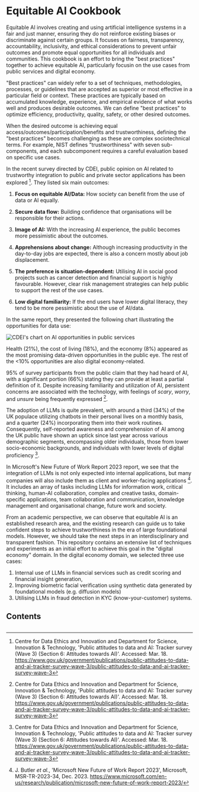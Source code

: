 # Equitable AI Cookbook

Equitable AI involves creating and using artificial intelligence systems in a fair and just manner, ensuring they do not reinforce existing biases or discriminate against certain groups. It focuses on fairness, transparency, accountability, inclusivity, and ethical considerations to prevent unfair outcomes and promote equal opportunities for all individuals and communities. This cookbook is an effort to bring the "best practices" together to achieve equitable AI, particularly focusin on the use cases from public services and digital economy.

"Best practices" can widely refer to a set of techniques, methodologies, processes, or guidelines that are accepted as superior or most effective in a particular field or context. These practices are typically based on accumulated knowledge, experience, and empirical evidence of what works well and produces desirable outcomes. We can define "best practices" to optimize efficiency, productivity, quality, safety, or other desired outcomes.

When the desired outcome is achieving equal access/outcomes/participation/benefits and trustworthiness, defining the "best practices" becomes challenging as these are complex sociotechnical terms. For example, NIST defines "trustworthiness" with seven sub-components, and each subcomponent requires a careful evaluation based on specific use cases.

In the recent survey directed by CDEI, public opinion on AI related to trustworthy integration to public and private sector applications has been explored [^1]. They listed six main outcomes:

1.  **Focus on equitable AI/Data:** How society can benefit from the use of data or AI equally.

2.  **Secure data flow:** Building confidence that organisations will be responsible for their actions.

3.  **Image of AI:** With the increasing AI experience, the public becomes more pessimistic about the outcomes.

4.  **Apprehensions about change:** Although increasing productivity in the day-to-day jobs are expected, there is also a concern mostly about job displacement.

5.  **The preference is situation-dependent:** Utilising AI in social good projects such as cancer detection and financial support is highly favourable. However, clear risk management strategies can help public to support the rest of the use cases.

6.  **Low digital familiarity:** If the end users have lower digital literacy, they tend to be more pessimistic about the use of AI/data.

In the same report, they presented the following chart illustrating the opportunities for data use:

![CDEI's chart on AI opportunities in public services](https://assets.publishing.service.gov.uk/media/656f2ea50f12ef07a53e0268/Slide2.SVG)

Health (21%), the cost of living (18%), and the economy (8%) appeared as
the most promising data-driven opportunities in the public eye. The rest
of the <10% opportunities are also digital economy-related.

95% of survey participants from the public claim that they had heard of
AI, with a significant portion (66%) stating they can provide at least a
partial definition of it. Despite increasing familiarity and utilization
of AI, persistent concerns are associated with the technology, with
feelings of *scary*, *worry*, and *unsure* being frequently expressed
[^1].

The adoption of LLMs is quite prevalent, with around a third (34%) of
the UK populace utilizing chatbots in their personal lives on a monthly
basis, and a quarter (24%) incorporating them into their work routines.
Consequently, self-reported awareness and comprehension of AI among the
UK public have shown an uptick since last year across various
demographic segments, encompassing older individuals, those from lower
socio-economic backgrounds, and individuals with lower levels of digital
proficiency [^1].

In Microsoft's New Future of Work Report 2023 report, we see that the
integration of LLMs is not only expected into internal applications, but
many companies will also include them as client and worker-facing
applications [^2]. It includes an array of tasks including LLMs for
information work, critical thinking, human-AI collaboration, complex and
creative tasks, domain-specific applications, team collaboration and
communication, knowledge management and organisational change, future
work and society.

From an academic perspective, we can observe that equitable AI is an
established research area, and the existing research can guide us to
take confident steps to achieve trustworthiness in the era of large
foundational models. However, we should take the next steps in an
interdisciplinary and transparent fashion. This repository contains an
extensive list of techniques and experiments as an initial effort to
achieve this goal in the "digital economy" domain. In the digital
economy domain, we selected three use cases:

1.  Internal use of LLMs in financial services such as credit scoring
    and financial insight generation,
2.  Improving biometric facial verification using synthetic data
    generated by foundational models (e.g. diffusion models)
3.  Utilising LLMs in fraud detection in KYC (know-your-customer)
    systems.

## Contents

```{tableofcontents}
```


[^1]: Centre for Data Ethics and Innovation and Department for Science,
Innovation & Technology, 'Public attitudes to data and AI: Tracker
survey (Wave 3) (Section 6: Attitudes towards AI)'. Accessed: Mar. 18.
<https://www.gov.uk/government/publications/public-attitudes-to-data-and-ai-tracker-survey-wave-3/public-attitudes-to-data-and-ai-tracker-survey-wave-3>

[^2]: J. Butler *et al.*, 'Microsoft New Future of Work Report 2023',
Microsoft, MSR-TR-2023-34, Dec. 2023.
<https://www.microsoft.com/en-us/research/publication/microsoft-new-future-of-work-report-2023/>